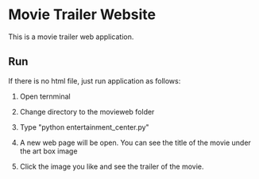 # Movie Trailer Website

This is a movie trailer web application.

## Run
If there is no html file, just run application as follows:

1. Open ternminal

2. Change directory to the movieweb folder

3. Type "python entertainment_center.py"

4. A new web page will be open. You can see the title of the movie under the art box image

5. Click the image you like and see the trailer of the movie.